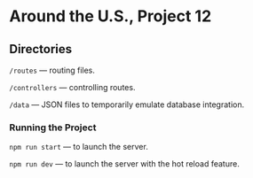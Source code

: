 # Around the U.S., Project 12

## Directories

`/routes` — routing files.

`/controllers` — controlling routes.

`/data` — JSON files to temporarily emulate database integration.

### Running the Project

`npm run start` — to launch the server.

`npm run dev` — to launch the server with the hot reload feature.
